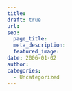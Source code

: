 ```yaml
---
title:
draft: true
url:
seo:
  page_title:
  meta_description:
  featured_image:
date: 2006-01-02
author:
categories:
  - Uncategorized
---
```

